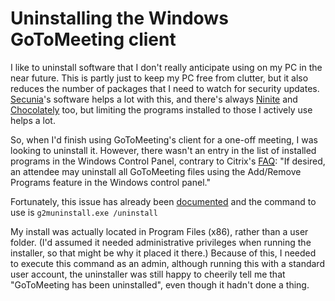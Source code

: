 # Uninstalling the Windows GoToMeeting client


I like to uninstall software that I don't really anticipate using on my
PC in the near future. This is partly just to keep my PC free from
clutter, but it also reduces the number of packages that I need to watch
for security updates. [Secunia](http://secunia.com/)'s software helps a
lot with this, and there's always [Ninite](http://ninite.com/) and
[Chocolately](http://chocolatey.org/) too, but limiting the programs
installed to those I actively use helps a lot.

So, when I'd finish using GoToMeeting's client for a one-off meeting, I
was looking to uninstall it. However, there wasn't an entry in the list
of installed programs in the Windows Control Panel, contrary to Citrix's
[FAQ](http://support.citrixonline.com/en_us/gotomeeting/all_files/gtm130001):
"If desired, an attendee may uninstall all GoToMeeting files using the
Add/Remove Programs feature in the Windows control panel."

Fortunately, this issue has already been
[documented](http://www.islandearth.com/articles/2010/9/2/uninstalling-gotomeeting.html)
and the command to use is `g2muninstall.exe /uninstall`

My install was actually located in Program Files (x86), rather than a
user folder. (I'd assumed it needed administrative privileges when
running the installer, so that might be why it placed it there.) Because
of this, I needed to execute this command as an admin, although running
this with a standard user account, the uninstaller was still happy to
cheerily tell me that "GoToMeeting has been uninstalled", even though it
hadn't done a thing.

